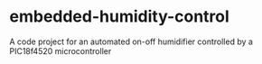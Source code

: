 # embedded-humidity-control
A code project for an automated on-off humidifier controlled by a PIC18f4520 microcontroller
